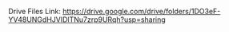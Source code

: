 Drive Files Link: https://drive.google.com/drive/folders/1DO3eF-YV48UNGdHJVIDlTNu7zrp9URqh?usp=sharing
